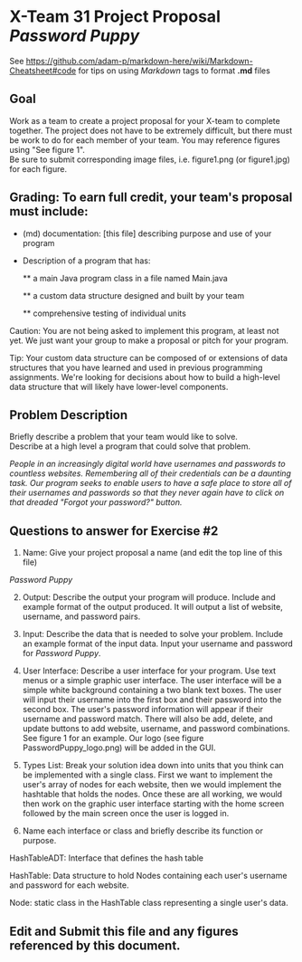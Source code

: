 # X-Team 31 Project Proposal *Password Puppy*

See https://github.com/adam-p/markdown-here/wiki/Markdown-Cheatsheet#code for tips on using *Markdown* tags to format __.md__ files

## Goal

Work as a team to create a project proposal for your X-team to complete together.
The project does not have to be extremely difficult,
but there must be work to do for each member of your team.
You may reference figures using "See figure 1".  
Be sure to submit corresponding image files, i.e. figure1.png (or figure1.jpg) for each figure.

## Grading: To earn full credit, your team's proposal must include:

* (md) documentation: [this file] describing purpose and use of your program

* Description of a program that has:

  ** a main Java program class in a file named Main.java
  
  ** a custom data structure designed and built by your team
  
  ** comprehensive testing of individual units
  
 Caution: You are not being asked to implement this program, at least not yet. 
 We just want your group to make a proposal or pitch for your program.
 
 Tip: Your custom data structure can be composed of or extensions of data structures that you have learned and used in previous programming assignments.  We're looking for decisions about how to build a high-level data structure that will likely have lower-level components.

## Problem Description

Briefly describe a problem that your team would like to solve.  
Describe at a high level a program that could solve that problem.

*People in an increasingly digital world have usernames and passwords to countless websites.
Remembering all of their credentials can be a daunting task. Our program seeks to enable
users to have a safe place to store all of their usernames and passwords so that they
never again have to click on that dreaded "Forgot your password?" button.*

## Questions to answer for Exercise #2

1. Name: Give your project proposal a name (and edit the top line of this file)

*Password Puppy*

2. Output: Describe the output your program will produce.  Include and example format of the output produced.
It will output a list of website, username, and password pairs.


3. Input: Describe the data that is needed to solve your problem. Include an example format of the input data.
Input your username and password for *Password Puppy*.


4. User Interface: Describe a user interface for your program.  Use text menus or a simple graphic user interface.
The user interface will be a simple white background containing a two blank text boxes. The user will input their username into the first box and their password into the second box. The user's password information will appear if their username and password match. There will also be add, delete, and update buttons to add website, username, and password combinations. 
See figure 1 for an example. Our logo (see figure PasswordPuppy_logo.png) will be added in the GUI.


5. Types List: Break your solution idea down into units that you think can be implemented with a single class.
First we want to implement the user's array of nodes for each website, then we would implement the hashtable that holds the nodes. Once these are all working, we would then work on the graphic user interface starting with the home screen followed by the main screen once the user is logged in.


6. Name each interface or class and briefly describe its function or purpose.

HashTableADT: Interface that defines the hash table

HashTable: Data structure to hold Nodes containing each user's username and password for each website.

Node: static class in the HashTable class representing a single user's data.


## Edit and Submit this file and any figures referenced by this document.

